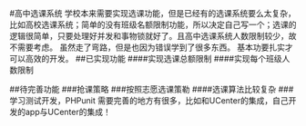 #高中选课系统
学校本来需要实现选课功能，但是已经有的选课系统要么太复杂，比如高校选课系统；简单的没有班级名额限制功能，所以决定自己写一个；选课的逻辑很简单，只要处理好并发和事物锁就好了。且高中选课系统人数限制较少，故不需要考虑。
虽然走了弯路，但是也因为错误学到了很多东西。
基本功要扎实才可以高效的开发。
##已实现功能
####实现选课总额限制
####实现每个班级人数限制

##待完善功能
###抢课策略
###按照志愿选课策勒
####选课算法比较复杂
###学习测试开发，PHPunit
需要完善的地方有很多，比如和UCenter的集成，自己开发的app与UCenter的集成！
